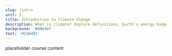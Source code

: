 ```yaml
---
slug: /intro
unit: 1
title: Introduction to Climate Change
description: What is climate? Explore definitions, Earth’s energy budget, greenhouse gases, our carbon footprint, and current climate models.
background: '#d0e4ef'
text: '#2a6d92'
---
```


placeholder course content
